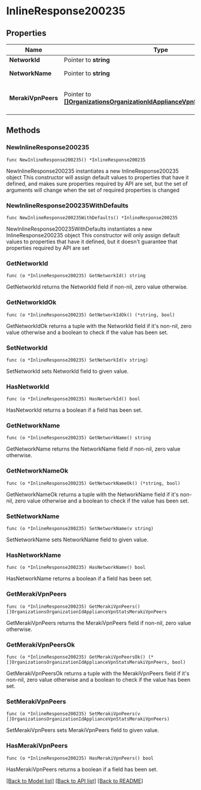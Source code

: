 # InlineResponse200235

## Properties

Name | Type | Description | Notes
------------ | ------------- | ------------- | -------------
**NetworkId** | Pointer to **string** | Network ID | [optional] 
**NetworkName** | Pointer to **string** | Network name | [optional] 
**MerakiVpnPeers** | Pointer to [**[]OrganizationsOrganizationIdApplianceVpnStatsMerakiVpnPeers**](OrganizationsOrganizationIdApplianceVpnStatsMerakiVpnPeers.md) | List of VPN peers with their summaries | [optional] 

## Methods

### NewInlineResponse200235

`func NewInlineResponse200235() *InlineResponse200235`

NewInlineResponse200235 instantiates a new InlineResponse200235 object
This constructor will assign default values to properties that have it defined,
and makes sure properties required by API are set, but the set of arguments
will change when the set of required properties is changed

### NewInlineResponse200235WithDefaults

`func NewInlineResponse200235WithDefaults() *InlineResponse200235`

NewInlineResponse200235WithDefaults instantiates a new InlineResponse200235 object
This constructor will only assign default values to properties that have it defined,
but it doesn't guarantee that properties required by API are set

### GetNetworkId

`func (o *InlineResponse200235) GetNetworkId() string`

GetNetworkId returns the NetworkId field if non-nil, zero value otherwise.

### GetNetworkIdOk

`func (o *InlineResponse200235) GetNetworkIdOk() (*string, bool)`

GetNetworkIdOk returns a tuple with the NetworkId field if it's non-nil, zero value otherwise
and a boolean to check if the value has been set.

### SetNetworkId

`func (o *InlineResponse200235) SetNetworkId(v string)`

SetNetworkId sets NetworkId field to given value.

### HasNetworkId

`func (o *InlineResponse200235) HasNetworkId() bool`

HasNetworkId returns a boolean if a field has been set.

### GetNetworkName

`func (o *InlineResponse200235) GetNetworkName() string`

GetNetworkName returns the NetworkName field if non-nil, zero value otherwise.

### GetNetworkNameOk

`func (o *InlineResponse200235) GetNetworkNameOk() (*string, bool)`

GetNetworkNameOk returns a tuple with the NetworkName field if it's non-nil, zero value otherwise
and a boolean to check if the value has been set.

### SetNetworkName

`func (o *InlineResponse200235) SetNetworkName(v string)`

SetNetworkName sets NetworkName field to given value.

### HasNetworkName

`func (o *InlineResponse200235) HasNetworkName() bool`

HasNetworkName returns a boolean if a field has been set.

### GetMerakiVpnPeers

`func (o *InlineResponse200235) GetMerakiVpnPeers() []OrganizationsOrganizationIdApplianceVpnStatsMerakiVpnPeers`

GetMerakiVpnPeers returns the MerakiVpnPeers field if non-nil, zero value otherwise.

### GetMerakiVpnPeersOk

`func (o *InlineResponse200235) GetMerakiVpnPeersOk() (*[]OrganizationsOrganizationIdApplianceVpnStatsMerakiVpnPeers, bool)`

GetMerakiVpnPeersOk returns a tuple with the MerakiVpnPeers field if it's non-nil, zero value otherwise
and a boolean to check if the value has been set.

### SetMerakiVpnPeers

`func (o *InlineResponse200235) SetMerakiVpnPeers(v []OrganizationsOrganizationIdApplianceVpnStatsMerakiVpnPeers)`

SetMerakiVpnPeers sets MerakiVpnPeers field to given value.

### HasMerakiVpnPeers

`func (o *InlineResponse200235) HasMerakiVpnPeers() bool`

HasMerakiVpnPeers returns a boolean if a field has been set.


[[Back to Model list]](../README.md#documentation-for-models) [[Back to API list]](../README.md#documentation-for-api-endpoints) [[Back to README]](../README.md)


